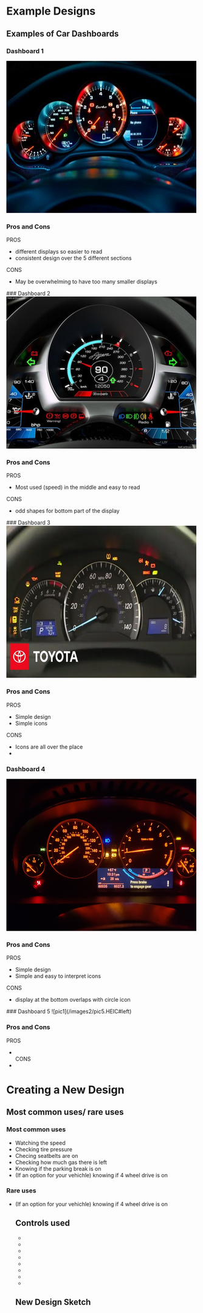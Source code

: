 # Example Designs

## Examples of Car Dashboards 
### Dashboard 1
 <img src="images2/pic1.jpeg" width="500" height="400"> 
<h3> Pros and Cons </h3>
 PROS
 <ul>
 <li>different displays so easier to read</li>
 <li>consistent design over the 5 different sections</li>
 </ul>
 CONS
 <ul>
 <li> May be overwhelming to have too many smaller displays</li>
 </ul>
### Dashboard 2
<img src="images2/pic2.jpeg" width="500" height="400">
<h3> Pros and Cons </h3>
PROS
<ul>
 <li> Most used (speed) in the middle and easy to read </li>
 </ul>
CONS
<ul>
 <li> odd shapes for bottom part of the display </li>
 </ul>
### Dashboard 3
<img src="images2/pic3.jpeg" width="500" height="400">
<h3> Pros and Cons </h3>
PROS
<ul>
 <li>Simple design </li>
 <li> Simple icons </li>
 </ul>
 CONS
 <ul>
 <li> Icons are all over the place</li>
 <li> </li>
 </ul>
<h3> Dashboard 4 </h3>
<img src="images2/pic4.jpeg" width="500" height="400">
<h3> Pros and Cons </h3>
PROS
<ul>
 <li> Simple design</li>
 <li> Simple and easy to interpret icons</li>
 </ul>
 CONS
 <ul>
 <li> display at the bottom overlaps with circle icon </li>
 </ul>
### Dashboard 5
![pic1](/images2/pic5.HEIC#left)
<h3> Pros and Cons </h3>
PROS
<ul>
 <li> </li>
 </lu>
 CONS
 <lu>
 <li> </li>
 </ul>
<h1> Creating a New Design </h1>

<h2> Most common uses/ rare uses </h2>
<h3> Most common uses </h3>
 <ul>
 <li> Watching the speed</li>
 <li> Checking tire pressure</li>
 <li> Checing seatbelts are on</li>
 <li> Checking how much gas there is left</li>
 <li> Knowing if the parking break is on</li>
 <li> (If an option for your vehichle) knowing if 4 wheel drive is on</li>
 </ul>
<h3> Rare uses </h3>
<ul>
 <li> (If an option for your vehichle) knowing if 4 wheel drive is on</li>
 </lu>
<h2> Controls used </h2>
 <ul>
 <li> </li>
  <li> </li>
  <li> </li>
  <li> </li>
  <li> </li>
  <li> </li>
  <li> </li>
  <li> </li>
 </ul>
<h2> New Design Sketch </h2>
